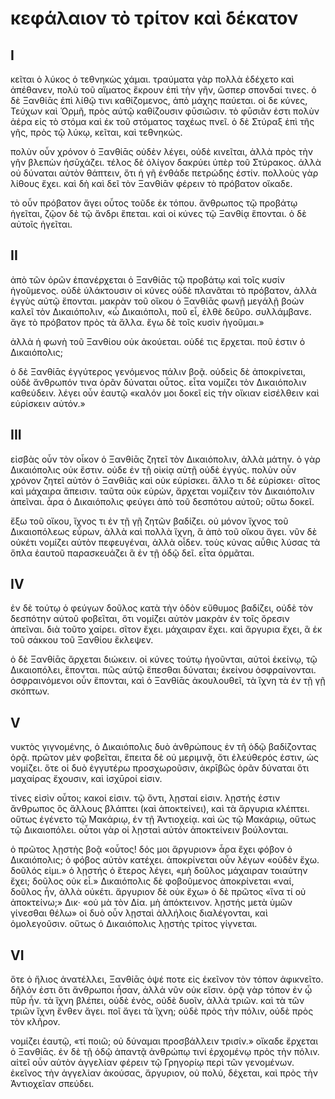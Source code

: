 # κεφάλαιον τὸ τρίτον καὶ δέκατον
## I

κεῖται ὁ λύκος ὁ τεθνηκὼς χάμαι. τραύματα γὰρ πολλὰ ἐδέχετο καὶ ἀπέθανεν, πολὺ τοῦ αἵματος ἔκρουν ἐπὶ τὴν γῆν, ὥσπερ σπονδαί τινες. ὁ δὲ Ξανθίᾱς ἐπὶ λίθῷ τινι καθίζομενος, ἀπὸ μάχης παύεται. οἱ δε κύνες, Τεύχων καὶ Ὁρμῆ, πρὸς αὐτῷ καθίζουσιν φῡσιῶσιν. τὸ φῡσιᾶν ἐστι πολὺν ἀέρα εἰς τὸ στόμα καὶ ἐκ τοῦ στόματος ταχέως πνεῖ. ὁ δὲ Στύραξ ἐπὶ τῆς γῆς, πρὸς τῷ λύκῳ, κεῖται, καὶ τεθνηκώς.

πολὺν οὖν χρόνον ὁ Ξανθίᾱς οὐδὲν λέγει, οὐδὲ κινεῖται, ἀλλὰ πρὸς τὴν γῆν βλεπὼν ἡσῡχάζει. τέλος δὲ ὀλίγον δακρύει ὑπὲρ τοῦ Στύρακος. ἀλλὰ οὐ δύναται αὐτὸν θάπτειν, ὅτι ἡ γῆ ἐνθάδε πετρώδης ἐστίν. πολλοὺς γὰρ λίθους ἔχει. καὶ δὴ καὶ δεῖ τὸν Ξανθίᾱν φέρειν τὸ πρόβατον οἴκαδε.

τὸ οὖν πρόβατον ἄγει οὗτος τοῦδε ἐκ τόπου. ἄνθρωπος τῷ προβάτῳ ἡγεῖται, ζῷον δὲ τῷ ἄνδρι ἕπεται. καὶ οἱ κύνες τῷ Ξανθίᾳ ἕπονται. ὁ δὲ αὐτοῖς ἡγεῖται.

## II

ἀπὸ τῶν ὀρῶν ἐπανέρχεται ὁ Ξανθίᾱς τῷ προβάτῳ καὶ τοῖς κυσίν ἡγοῦμενος. οὐδὲ ὑλάκτουσιν οἱ κύνες οὐδὲ πλανᾶται τὸ πρόβατον, ἀλλὰ ἐγγὺς αὐτῷ ἕπονται. μακρὰν τοῦ οἴκου ὁ Ξανθίᾱς φωνῇ μεγάλῇ βοὼν καλεῖ τὸν Δικαιόπολιν, «ὦ Δικαιόπολι, ποῦ εἶ, ἐλθὲ δεῦρο. συλλάμβανε. ἄγε τὸ πρόβατον πρὸς τὰ ἄλλα. ἔγω δὲ τοῖς κυσὶν ἡγοῦμαι.»

ἀλλὰ ἡ φωνὴ τοῦ Ξανθίου οὐκ ἀκούεται. οὐδέ τις ἔρχεται. ποῦ ἐστιν ὁ Δικαιόπολις;

ὁ δὲ Ξανθίᾱς ἐγγύτερος γενόμενος πάλιν βοᾷ. οὐδεὶς δὲ ἀποκρίνεται, οὐδὲ ἄνθρωπόν τινα ὁρᾶν δύναται οὗτος. εἶτα νομίζει τὸν Δικαιόπολιν καθεύδειν. λέγει οὖν ἑαυτῷ «καλόν μοι δοκεῖ εἰς τὴν οἴκιαν εἰσέλθειν καὶ εὑρίσκειν αὐτόν.»

## III

εἰσβὰς οὖν τὸν οἶκον ὁ Ξανθίᾱς ζητεῖ τὸν Δικαιόπολιν, ἀλλὰ μάτην. ὁ γὰρ Δικαιόπολις οὐκ ἔστιν. οὐδε ἐν τῇ οἰκίᾳ αὐτῇ οὐδὲ ἐγγύς. πολὺν οὖν χρόνον ζητεῖ αὐτὸν ὁ Ξανθίᾱς καὶ οὐκ εὑρίσκει. ἄλλο τι δὲ εὑρίσκει· σῖτος καὶ μάχαιρα ἄπεισιν. ταῦτα οὐκ εὑρὼν, ἄρχεται νομίζειν τὸν Δικαιόπολιν ἀπεῖναι. ἆρα ὁ Δικαιόπολις φεύγει ἀπὸ τοῦ δεσπότου αὐτοῦ; οὕτω δοκεῖ.

ἔξω τοῦ οἴκου, ἴχνος τι ἐν τῇ γῇ ζητῶν βαδίζει. οὐ μόνον ἴχνος τοῦ Δικαιοπόλεως εὗρων, ἀλλὰ καὶ πολλὰ ἴχνη, ἃ ἀπὸ τοῦ οἴκου ἄγει. νῦν δὲ οὐκέτι νομίζει αὐτὸν πεφευγέναι, ἀλλὰ οἶδεν. τοὺς κύνας αὖθις λύσας τὰ ὅπλα ἑαυτοῦ παρασκευάζει ἃ ἐν τῇ ὁδῷ δεῖ. εἶτα ὁρμᾶται.

## IV
ἐν δὲ τούτῳ ὁ φεύγων δοῦλος κατὰ τὴν ὁδὸν εὔθυμος βαδίζει, οὐδὲ τὸν δεσπότην αὐτοῦ φοβεῖται, ὅτι νομίζει αὐτὸν μακρὰν ἐν τοῖς ὄρεσιν ἀπεῖναι. διὰ τοῦτο χαίρει. σῖτον ἔχει. μάχαιραν ἔχει. καὶ ἄργυρια ἔχει, ἃ ἐκ τοῦ σάκκου τοῦ Ξανθίου ἔκλεψεν.

ὁ δὲ Ξανθίᾱς ἄρχεται διώκειν. οἱ κύνες τούτῳ ἡγοῦνται, αὐτοὶ ἐκείνῳ, τῷ Δικαιοπόλει, ἕπονται. πῶς αὐτῷ ἕπεσθαι δύναται; ἐκείνου ὀσφραίνονται. ὀσφραινόμενοι οὖν ἕπονται, καὶ ὁ Ξανθίᾱς ἀκουλουθεῖ, τὰ ἴχνη τὰ ἐν τῇ γῇ σκόπτων.

## V
νυκτὸς γιγνομένης, ὁ Δικαιόπολις δυὸ ἀνθρώπους ἐν τῆ ὁδῷ βαδίζοντας ὁρᾷ. πρῶτον μὲν φοβεῖται, ἔπειτα δὲ οὐ μεριμνᾷ, ὅτι ἐλεύθερός ἐστιν, ὡς νομίζει. ὅτε οἱ δυὸ ἐγγυτέρω προσχωροῦσιν, ἀκρῑβῶς ὁρᾶν δύναται ὅτι μαχαίρας ἔχουσιν, καὶ ἰσχῡροί εἰσιν.

τίνες εἰσὶν οὗτοι; κακοί εἰσιν. τῷ ὄντι, λῃσταί εἰσιν. λῃστής ἐστιν ἄνθρωπος ὃς ἄλλους βλάπτει (καὶ ἀποκτείνει), καὶ τὰ ἄργυρια κλέπτει. οὕτως ἐγένετο τῷ Μακάριῳ, ἐν τῇ Ἀντιοχείᾳ. καὶ ὡς τῷ Μακάριῳ, οὕτως τῷ Δικαιοπόλει. οὗτοι γὰρ οἱ λῃσταὶ αὐτόν ἀποκτείνειν βούλονται.

ὁ πρῶτος λῃστὴς βοᾷ «οὗτος! δός μοι ἄργυριον»
ἆρα ἔχει φόβον ὁ Δικαιόπολις; ὁ φόβος αὐτὸν κατέχει. ἀποκρίνεται οὖν λέγων «οὐδὲν ἔχω. δοῦλός εἰμι.»
ὁ λῃστής ὁ ἕτερος λέγει, «μὴ δοῦλος μάχαιραν τοιαύτην ἔχει; δοῦλος οὐκ εἶ.»
Δικαιόπολις δὲ φοβοῦμενος ἀποκρίνεται «ναί, δοῦλος ἦν, ἀλλὰ οὐκέτι. ἄργυριον δὲ οὐκ ἔχω»
ὁ δὲ πρῶτος «ἵνα τί οὐ ἀποκτείνω;»
Δικ· «οὐ μὰ τὸν Δία. μὴ ἀπόκτεινον. λῃστής μετὰ ὑμῶν γίνεσθαι θέλω»
οἱ δυὸ οὖν λῃσταὶ ἀλλήλοις διαλέγονται, καὶ ὁμολεγοῦσιν. οὕτως ὁ Δικαιόπολις λῃστὴς τρίτος γίγνεται.

## VI

ὅτε ὁ ἥλιος ἀνατέλλει, Ξανθίᾱς ὀψέ ποτε εἰς ἐκεῖνον τὸν τόπον ἀφικνεῖτο. δῆλόν ἐστι ὅτι ἄνθρωποι ἦσαν, ἀλλἀ νῦν οὐκ εἴσιν. ὁρᾷ γὰρ τόπον ἐν ᾧ πῦρ ἦν. τὰ ἴχνη βλέπει, οὐδὲ ἑνὸς, οὐδὲ δυοῖν, ἀλλὰ τριῶν. καὶ τὰ τῶν τριῶν ἴχνη ἔνθεν ἄγει. ποῖ ἄγει τὰ ἴχνη; οὐδὲ πρὸς τὴν πόλιν, οὐδὲ πρὸς τὸν κλῆρον.

νομίζει ἑαυτῷ, «τί ποιῶ; οὐ δύναμαι προσβάλλειν τρισίν.» οἴκαδε ἔρχεται ὁ Ξανθίᾱς. ἐν δὲ τῇ ὁδῷ ἀπαντᾷ ἀνθρώπῳ τινί ἐρχομένῳ πρὸς τὴν πόλιν. αἰτεῖ οὖν αὐτὸν ἀγγελίαν φέρειν τῷ Γρηγορίῳ περὶ τῶν γενομένων. ἐκεῖνος τὴν ἀγγελίαν ἀκούσας, ἄργυριον, οὐ πολύ, δέχεται, καὶ πρὸς τὴν Ἀντιοχεῖαν σπεύδει.
